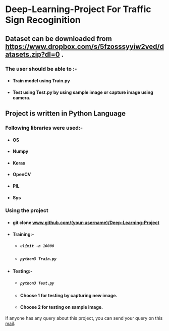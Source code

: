 # Deep-Learning-Project For Traffic Sign Recoginition

## Dataset can be downloaded from https://www.dropbox.com/s/5fzosssyyiw2ved/datasets.zip?dl=0 .

### The user should be able to :-
* #### Train model using Train.py
* #### Test using Test.py by using sample image or capture image using camera.

## Project is written in Python Language

### Following libraries were used:-
* #### OS
* #### Numpy
* #### Keras
* #### OpenCV
* #### PIL  
* #### Sys

### Using the project

* #### git clone www.github.com/(your-username)/Deep-Learning-Project
* #### Training:-
  * ##### ```ulimit -n 10000```
  * ##### ```python3 Train.py ```

* #### Testing:-
  * ##### ```python3 Test.py ```
  * #### Choose 1 for testing by capturing new image.
  * #### Choose 2 for testing on sample image.

If anyone has any query about this project, you can send your query on this [mail](mailto:sagar.kalra98@hotmail.com).
